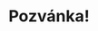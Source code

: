 ---
title: Pozvánka!
address: Milý Kubo
pronoun: tě
checkout: mrkni
rsvp: zaregistruj
rsvp2: dorazíš
rsvp3: chceš
---